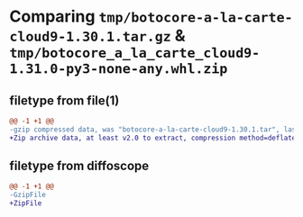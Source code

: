 # Comparing `tmp/botocore-a-la-carte-cloud9-1.30.1.tar.gz` & `tmp/botocore_a_la_carte_cloud9-1.31.0-py3-none-any.whl.zip`

## filetype from file(1)

```diff
@@ -1 +1 @@
-gzip compressed data, was "botocore-a-la-carte-cloud9-1.30.1.tar", last modified: Thu Jul  6 01:44:45 2023, max compression
+Zip archive data, at least v2.0 to extract, compression method=deflate
```

## filetype from diffoscope

```diff
@@ -1 +1 @@
-GzipFile
+ZipFile
```

